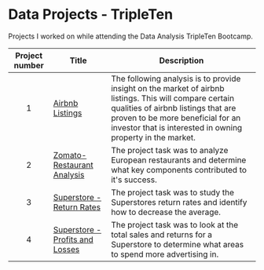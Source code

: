 # Data Projects - TripleTen
Projects I worked on while attending the Data Analysis TripleTen Bootcamp.


| Project number | Title | Description |
| :-----------: | ----------- |----------- |
| 1 | [Airbnb Listings](https://github.com/evanrorie32/Data_projects_TripleTen/blob/main/Airbnb%20Listings/README.md) | The following analysis is to provide insight on the market of airbnb listings. This will compare certain qualities of airbnb listings that are proven to be more beneficial for an investor that is interested in owning property in the market.  |
| 2 | [Zomato-Restaurant Analysis](https://github.com/evanrorie32/Data_projects_TripleTen/blob/main/Zomato%20-%20Restaurant%20Analysis/README.md) | The project task was to analyze European restaurants and determine what key components contributed to it's success. |
| 3 | [Superstore - Return Rates](https://github.com/evanrorie32/Data_projects_TripleTen/blob/main/Superstore%20-%20Return%20Rates/README.md) | The project task was to study the Superstores return rates and identify how to decrease the average. |
| 4 | [Superstore - Profits and Losses](https://github.com/evanrorie32/Data_projects_TripleTen/blob/main/Superstore%20-%20Profits%20and%20Losses/README.md) | The project task was to look at the total sales and returns for a Superstore to determine what areas to spend more advertising in. |
